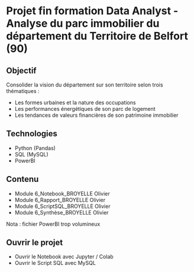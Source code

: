 # Projet fin formation Data Analyst - Analyse du parc immobilier du département du Territoire de Belfort (90)

## Objectif 
Consolider la vision du département sur son territoire selon trois thématiques : 
- Les formes urbaines et la nature des occupations
- Les performances énergétiques de son parc de logement
- Les tendances de valeurs financières de son patrimoine immobilier

## Technologies
- Python (Pandas)
- SQL (MySQL)
- PowerBI

## Contenu
- Module 6_Notebook_BROYELLE Olivier
- Module 6_Rapport_BROYELLE Olivier
- Module 6_ScriptSQL_BROYELLE Olivier
- Module 6_Synthèse_BROYELLE Olivier

Nota : fichier PowerBI trop volumineux

## Ouvrir le projet
- Ouvrir le Notebook avec Jupyter / Colab
- Ouvrir le Script SQL avec MySQL
